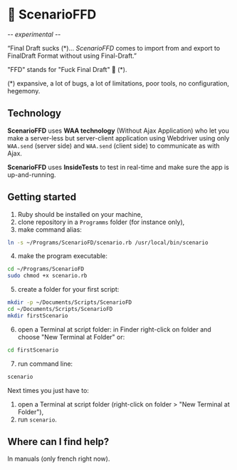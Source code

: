 # 🎥 ScenarioFFD

*-- experimental --*

“Final Draft sucks (\*)… *ScenarioFFD* comes to import from and export to FinalDraft Format without using Final-Draft.”

"FFD" stands for "Fuck Final Draft" 🤣 (\*).

(\*) expansive, a lot of bugs, a lot of limitations, poor tools, no configuration, hegemony.


## Technology

**ScenarioFFD** uses **WAA technology** (Without Ajax Application) who let you make a server-less but server-client application using Webdriver using only `WAA.send` (server side) and `WAA.send` (client side) to communicate as with Ajax.

**ScenarioFFD** uses **InsideTests** to test in real-time and make sure the app is up-and-running.


## Getting started

1. Ruby should be installed on your machine,
2. clone repository in a `Programms` folder (for instance only),
3. make command alias: 
  ~~~bash
  ln -s ~/Programs/ScenarioFD/scenario.rb /usr/local/bin/scenario
  ~~~
4. make the program executable:
  ~~~bash
  cd ~/Programs/ScenarioFD
  sudo chmod +x scenario.rb
  ~~~
5. create a folder for your first script:
  ~~~bash
  mkdir -p ~/Documents/Scripts/ScenarioFD
  cd ~/Documents/Scripts/ScenarioFD
  mkdir firstScenario
  ~~~
6. open a Terminal at script folder: in Finder right-click on folder and choose "New Terminal at Folder" or:
  ~~~bash
  cd firstScenario
  ~~~
7. run command line:
  ~~~bash
  scenario
  ~~~

Next times you just have to:

1. open a Terminal at script folder (right-click on folder > "New Terminal at Folder"),
2. run `scenario`.


## Where can I find help?

In manuals (only french right now).
